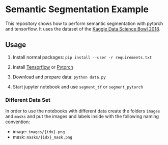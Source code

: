 # Semantic Segmentation Example
This repository shows how to perform semantic segmentation with pytorch and tensorflow.
It uses the dataset of the [Kaggle Data Science Bowl 2018](https://data.broadinstitute.org/bbbc/BBBC038/).

## Usage

1) Install normal packages: `pip install --user -r requirements.txt`

2) Install [Tensorflow](https://www.tensorflow.org/install/) or [Pytorch](https://pytorch.org/)
3) Download and prepare data: `python data.py`
4) Start jupyter notebook and use `segment_tf` or `segment_pytorch`

### Different Data Set
In order to use the notebooks with different data create the folders `images` and `masks` and put the images and labels inside with the following naming convention:
- image: `images/{idx}.png`
- mask: `masks/{idx}_mask.png`
